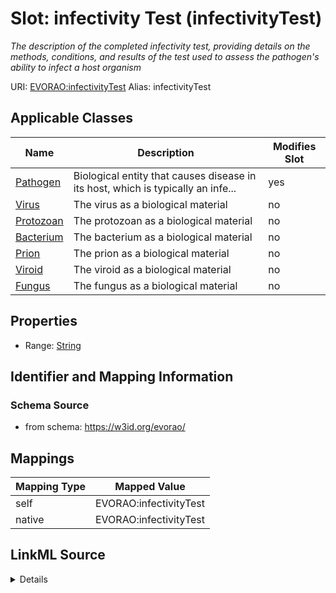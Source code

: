 

# Slot: infectivity Test (infectivityTest) 


_The description of the completed infectivity test, providing details on the methods, conditions, and results of the test used to assess the pathogen's ability to infect a host organism_





URI: [EVORAO:infectivityTest](https://w3id.org/evorao/infectivityTest)
Alias: infectivityTest

<!-- no inheritance hierarchy -->





## Applicable Classes

| Name | Description | Modifies Slot |
| --- | --- | --- |
| [Pathogen](Pathogen.md) | Biological entity that causes disease in its host, which is typically an infe... |  yes  |
| [Virus](Virus.md) | The virus as a biological material |  no  |
| [Protozoan](Protozoan.md) | The protozoan as a biological material |  no  |
| [Bacterium](Bacterium.md) | The bacterium as a biological material |  no  |
| [Prion](Prion.md) | The prion as a biological material |  no  |
| [Viroid](Viroid.md) | The viroid as a biological material |  no  |
| [Fungus](Fungus.md) | The fungus as a biological material |  no  |







## Properties

* Range: [String](String.md)





## Identifier and Mapping Information







### Schema Source


* from schema: https://w3id.org/evorao/




## Mappings

| Mapping Type | Mapped Value |
| ---  | ---  |
| self | EVORAO:infectivityTest |
| native | EVORAO:infectivityTest |




## LinkML Source

<details>
```yaml
name: infectivityTest
description: The description of the completed infectivity test, providing details
  on the methods, conditions, and results of the test used to assess the pathogen's
  ability to infect a host organism
title: infectivity Test
from_schema: https://w3id.org/evorao/
rank: 1000
alias: infectivityTest
domain_of:
- Pathogen
range: string
required: false
multivalued: false

```
</details>
